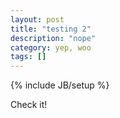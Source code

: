```yaml
---
layout: post
title: "testing 2"
description: "nope"
category: yep, woo
tags: []
---
```

{% include JB/setup %}

Check it!